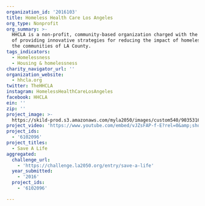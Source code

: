 ```yaml
---
organization_id: '2016103'
title: Homeless Health Care Los Angeles
org_type: Nonprofit
org_summary: >-
  HHCLA is a non-profit, community-based organization charged with the mission
  of providing innovative strategies for reducing the impact of homelessness in
  the communities of LA County.
tags_indicators:
  - Homelessness
  - Housing & homelessness
charity_navigator_url: ''
organization_website:
  - hhcla.org
twitter: TheHHCLA
instagram: HomelessHealthCareLosAngeles
facebook: HHCLA
ein: ''
zip: ''
project_image: >-
  https://skild-prod.s3.amazonaws.com/myla2050/images/custom540/9035316643741-team90.jpg
project_video: 'https://www.youtube.com/embed/vJZsFAP-f-E?rel=0&amp;showinfo=0'
project_ids:
  - '6102096'
project_titles:
  - Save A Life
aggregated:
  challenge_url:
    - 'https://challenge.la2050.org/entry/save-a-life'
  year_submitted:
    - '2016'
  project_ids:
    - '6102096'

---
```

